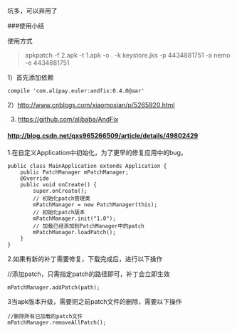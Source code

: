 
##
坑多，可以弃用了

###使用小结

使用方式

>apkpatch -f 2.apk -t 1.apk -o . -k keystore.jks -p 4434881751 -a nemo -e 4434881751


1）首先添加依赖
```
compile 'com.alipay.euler:andfix:0.4.0@aar'
```

2）http://www.cnblogs.com/xiaomoxian/p/5265920.html

3) https://github.com/alibaba/AndFix

#### http://blog.csdn.net/qxs965266509/article/details/49802429
1.在自定义Application中初始化，为了更早的修复应用中的bug。
```
public class MainApplication extends Application {
    public PatchManager mPatchManager;
    @Override
    public void onCreate() {
        super.onCreate();
        // 初始化patch管理类
        mPatchManager = new PatchManager(this);
        // 初始化patch版本
        mPatchManager.init("1.0");
        // 加载已经添加到PatchManager中的patch
        mPatchManager.loadPatch();
    }
}
```

2.如果有新的补丁需要修复，下载完成后，进行以下操作

//添加patch，只需指定patch的路径即可，补丁会立即生效
```
mPatchManager.addPatch(path);
```

3当apk版本升级，需要把之前patch文件的删除，需要以下操作
```
//删除所有已加载的patch文件
mPatchManager.removeAllPatch();
```
